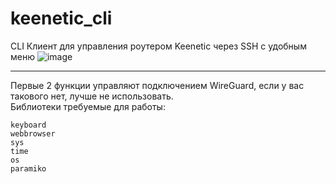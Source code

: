 # keenetic_cli
CLI Клиент для управления роутером Keenetic через SSH с удобным меню
![image](https://user-images.githubusercontent.com/40400854/160238861-084121a4-4073-42ef-88a5-734910d0217d.png)  
***
Первые 2 функции управляют подключением WireGuard, если у вас такового нет, лучше не использовать.  
Библиотеки требуемые для работы:  
```
keyboard
webbrowser
sys
time
os
paramiko
```
